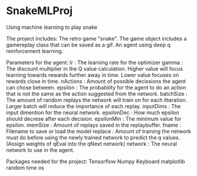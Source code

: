 # SnakeMLProj
Using machine learning to play snake

The project includes: 
  The retro game "snake".
    The game object includes a gamereplay class that can be saved as a gif.
  An agent using deep q reinforcement learning.
 
Parameters for the agent:
  lr : The learning rate for the optimizer
  gamma : The discount multiplier in the Q value calculation. Higher value will focus learning towards rewards further away in time. Lower value focuses on rewards close in time.
  nActions : Amount of possible decissions the agent can chose between.
  epsilon : The probability for the agent to do an action that is not the same as the action suggested from the network.
  batchSize : The amount of random replays the network will train on for each itteration. Larger batch will reduce the importance of each replay.
  inputDims : The input dimention for the neural network.
  epsilonDec : How much epsilon should decrese after each decision.
  epsilonMin : The minimum value for epsilon.
  memSize : Amount of replays saved in the replaybuffer.
  fname : Filename to save or load the model
  replace : Amount of training the network must do before using the newly trained network to predict the q values. (Assign weights of qEval into the qNext network)
  network : The neural network to use in the agent.
  
Packages needed for the project:
  Tensorflow
  Numpy
  Keyboard
  matplotlib
  random
  time
  os
  
  

